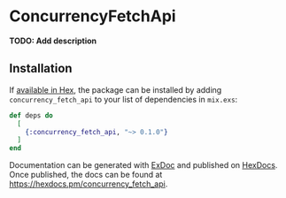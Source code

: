 # ConcurrencyFetchApi

**TODO: Add description**

## Installation

If [available in Hex](https://hex.pm/docs/publish), the package can be installed
by adding `concurrency_fetch_api` to your list of dependencies in `mix.exs`:

```elixir
def deps do
  [
    {:concurrency_fetch_api, "~> 0.1.0"}
  ]
end
```

Documentation can be generated with [ExDoc](https://github.com/elixir-lang/ex_doc)
and published on [HexDocs](https://hexdocs.pm). Once published, the docs can
be found at <https://hexdocs.pm/concurrency_fetch_api>.

